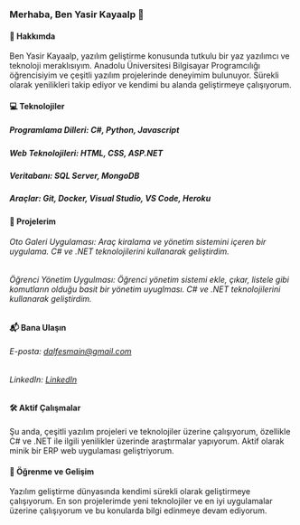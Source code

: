 ### Merhaba, Ben Yasir Kayaalp 👋
#### 🚀 Hakkımda
Ben Yasir Kayaalp, yazılım geliştirme konusunda tutkulu bir yaz yazılımcı ve teknoloji meraklısıyım. Anadolu Üniversitesi Bilgisayar Programcılığı öğrencisiyim ve çeşitli yazılım projelerinde deneyimim bulunuyor. Sürekli olarak yenilikleri takip ediyor ve kendimi bu alanda geliştirmeye çalışıyorum.


#### 💻 Teknolojiler
##### Programlama Dilleri: C#, Python, Javascript
##### Web Teknolojileri: HTML, CSS, ASP.NET
##### Veritabanı: SQL Server, MongoDB
##### Araçlar: Git, Docker, Visual Studio, VS Code, Heroku

#### 📂 Projelerim
###### Oto Galeri Uygulaması: Araç kiralama ve yönetim sistemini içeren bir uygulama. C# ve .NET teknolojilerini kullanarak geliştirdim.
###### Öğrenci Yönetim Uygulması: Öğrenci yönetim sistemi ekle, çıkar, listele gibi komutların olduğu basit bir yönetim uyuglması. C# ve .NET teknolojilerini kullanarak geliştirdim.
#### 📬 Bana Ulaşın
###### E-posta: [dalfesmain@gmail.com](mailto:dalfesmain@gmail.com)
###### LinkedIn: [LinkedIn](linkedin.com/in/yasir-kayaalp-561a991a3)
#### 🛠️ Aktif Çalışmalar
Şu anda, çeşitli yazılım projeleri ve teknolojiler üzerine çalışıyorum, özellikle C# ve .NET ile ilgili yenilikler üzerinde araştırmalar yapıyorum.
Aktif olarak minik bir ERP web uygulaması geliştriyorum.

#### 🌱 Öğrenme ve Gelişim
Yazılım geliştirme dünyasında kendimi sürekli olarak geliştirmeye çalışıyorum. En son projelerimde yeni teknolojiler ve en iyi uygulamalar üzerine çalışıyorum ve bu konularda bilgi edinmeye devam ediyorum.

